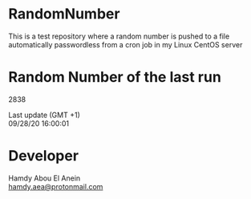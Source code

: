 # RandomNumber    
This is a test repository where a random number is pushed to a file automatically passwordless from a cron job in my Linux CentOS server    
# Random Number of the last run   
2838
      
Last update (GMT +1)    
09/28/20 16:00:01
# Developer    
Hamdy Abou El Anein   
hamdy.aea@protonmail.com
